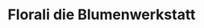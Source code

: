 ---
title: "Florali die Blumenwerkstatt"
url: /muenchen/florali-die-blumenwerkstatt/
shop: Blumen
---